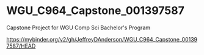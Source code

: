 # WGU_C964_Capstone_001397587
Capstone Project for WGU Comp Sci Bachelor's Program

https://mybinder.org/v2/gh/JeffreyDAnderson/WGU_C964_Capstone_001397587/HEAD
